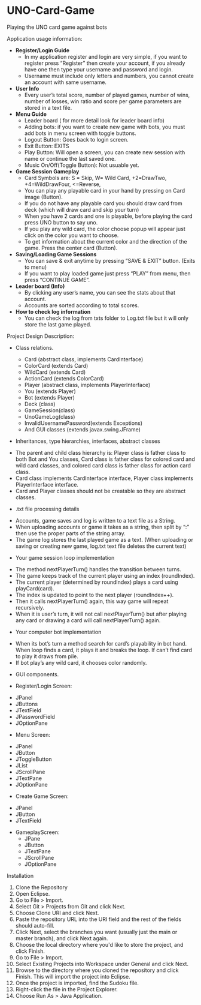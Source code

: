 # UNO-Card-Game
Playing the UNO card game against bots


Application usage information:
+ **Register/Login Guide**
  - In my application register and login are very simple, if you want to register press “Register” then create your account, if you already have one then type your username and password and login.
  - Username must include only letters and numbers, you cannot create an account with same username.
+ **User Info**
  - Every user’s total score, number of played games, number of wins, number of losses, win ratio and score per game parameters are stored in a text file.
+ **Menu Guide**
  - Leader board ( for more detail look for leader board info)
  - Adding bots: if you want to create new game with bots, you must add bots in menu screen with toggle buttons.
  - Logout Button: Goes back to login screen.
  - Exit Button: EXITS
  - Play Button: Will open a screen, you can create new session with name or continue the last saved one.
  - Music On/Off(Toggle Button): Not usuable yet.
+ **Game Session Gameplay**
  - Card Symbols are: S = Skip, W= Wild Card, +2=DrawTwo, +4=WildDrawFour, <=Reverse,
  - You can play any playable card in your hand by pressing on Card image (Button).
  - If you do not have any playable card you should draw card from deck (which will draw card and skip your turn)
  - When you have 2 cards and one is playable, before playing the card press UNO button to say uno.
  - If you play any wild card, the color choose popup will appear just click on the color you want to choose.
  - To get information about the current color and the direction of the game. Press the center card (Button).
+ **Saving/Loading Game Sessions**
  - You can save & exit anytime by pressing “SAVE & EXIT” button. (Exits to menu)
  - If you want to play loaded game just press “PLAY” from menu, then press “CONTINUE GAME”.
+ **Leader board (Info)**
  - By clicking any user’s name, you can see the stats about that account.
  - Accounts are sorted according to total scores.
+ **How to check log information**
  - You can check the log from txts folder to Log.txt file but it will only store the last game played.

Project Design Description:
+ Class relations.
  - Card (abstract class, implements CardInterface)
  - ColorCard (extends Card)
  - WildCard (extends Card)
  - ActionCard (extends ColorCard)
  - Player (abstract class, implements PlayerInterface)
  - You (extends Player)
  - Bot (extends Player)
  - Deck (class)
  - GameSession(class)
  - UnoGameLog(class)
  - InvalidUsernamePassword(extends Exceptions)
  - And GUI classes (extends javax.swing.JFrame)
 
+ Inheritances, type hierarchies, interfaces, abstract classes
 - The parent and child class hierarchy is: Player class is father class to both Bot and You classes, Card class is father class for colored card and wild card classes, and colored card class is father class for action card class.
 - Card class implements CardInterface interface, Player class implements PlayerInterface interface.
 - Card and Player classes should not be creatable so they are abstract classes.
 
+ .txt file processing details
 - Accounts, game saves and log is written to a text file as a String.
 - When uploading accounts or game it takes as a string, then split by “:” then use the proper parts of the string array.
 - The game log stores the last played game as a text. (When uploading or saving or creating new game, log.txt text file deletes the current text)
 
+ Your game session loop implementation
 - The method nextPlayerTurn() handles the transition between turns.
 - The game keeps track of the current player using an index (roundIndex).
 - The current player (determined by roundIndex) plays a card using playCard(card).
 - The index is updated to point to the next player (roundIndex++).
 - Then it calls nextPlayerTurn() again, this way game will repeat recursively.
 - When it is user’s turn, it will not call nextPlayerTurn() but after playing any card or drawing a card will call nextPlayerTurn() again.
 
+ Your computer bot implementation
 - When its bot’s turn a method search for card’s playability in bot hand. When loop finds a card, it plays it and breaks the loop. If can’t find card to play it draws from pile.
 - If bot play’s any wild card, it chooses color randomly.

+ GUI components.
 - Register/Login Screen:
  * JPanel
  * JButtons
  * JTextField
  * JPasswordField
  * JOptionPane
 - Menu Screen:
  * JPanel
  * JButton
  * JToggleButton
  * JList
  * JScrollPane
  * JTextPane
  * JOptionPane
 - Create Game Screen:
  * JPanel
  * JButton
  * JTextField
 - GameplayScreen:
   * JPane
   * JButton
   * JTextPane
   * JScrollPane
   * JOptionPane

Installation
1. Clone the Repository
2. Open Eclipse.
3. Go to File > Import.
4. Select Git > Projects from Git and click Next.
5. Choose Clone URI and click Next.
6. Paste the repository URL into the URI field and the rest of the fields should auto-fill.
7. Click Next, select the branches you want (usually just the main or master branch), and click Next again.
8. Choose the local directory where you'd like to store the project, and click Finish.
9. Go to File > Import.
10. Select Existing Projects into Workspace under General and click Next.
11. Browse to the directory where you cloned the repository and click Finish. This will import the project into Eclipse.
12. Once the project is imported, find the Sudoku file.
13. Right-click the file in the Project Explorer.
14. Choose Run As > Java Application.

